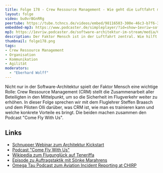 ```yaml
---
title: Folge 178 - Crew Ressource Management - Wie geht die Luftfahrt mit dem Faktor Mensch um?
layout: folge
video: bu0vrBGnRRg
peertube: https://tube.tchncs.de/videos/embed/98116503-300e-46c3-b7f6-3ec39df4f65e
embedded-mp3: https://www.podcaster.de/simpleplayer/?id=show~1evriw~software-architektur-im-stream~pod-ca2abf3a7bdb1533ff3b0da064&v=1691766485
mp3: https://1evriw.podcaster.de/software-architektur-im-stream/media/Crew_Ressource_Management_-_Wie_geht_die_Luftfahrt_mit_dem_Faktor_Mensch_um.mp3
description: Der Faktor Mensch ist in der Luftfahrt zentral. Wie hilft Crew Ressource Management?
thumbnail: folge178.png
tags:
- Crew Ressource Management
- Organisation
- Kommunikation
- Agilität
moderators:
  - "Eberhard Wolff"
---
```


Nicht nur in der Software-Architektur spielt der Faktor Mensch eine
wichtige Rolle: Crew Ressource Management (CRM) stellt die
Zusammenarbeit aller Beteiligten in den Mittelpunkt, um so die
Sicherheit im Flugverkehr weiter zu erhöhen. In dieser Folge sprechen
wir mit dem Fluglehrer Steffen Braasch und dem Piloten Olli darüber,
was CRM ist, wie man es trainieren kann und welche konkrete Vorteile
es bringt. Die beiden machen zusammen den Podcast "Come Fly With Us".

## Links

* [Schnupper Webinar zum Architektur
  Kickstart](https://zoom.us/meeting/register/tJctc-GrqTksG9EX72HiznEcaCQwcuWf4AFa#/registration)
* [Podcast "Come Fly With Us"](https://www.comeflywithus.de/)
* [Wikipedia zum Flugunglück auf Teneriffa](https://en.wikipedia.org/wiki/Tenerife_airport_disaster)
* [Episode zu Auftragstaktik mit Sönke Marahrens](https://software-architektur.tv/2022/11/04/folge141.html)
* [Omega Tau Podcast zum Aviation Incident Reporting at CHIRP](https://omegataupodcast.net/202-aviation-incident-reporting-at-chirp/)


